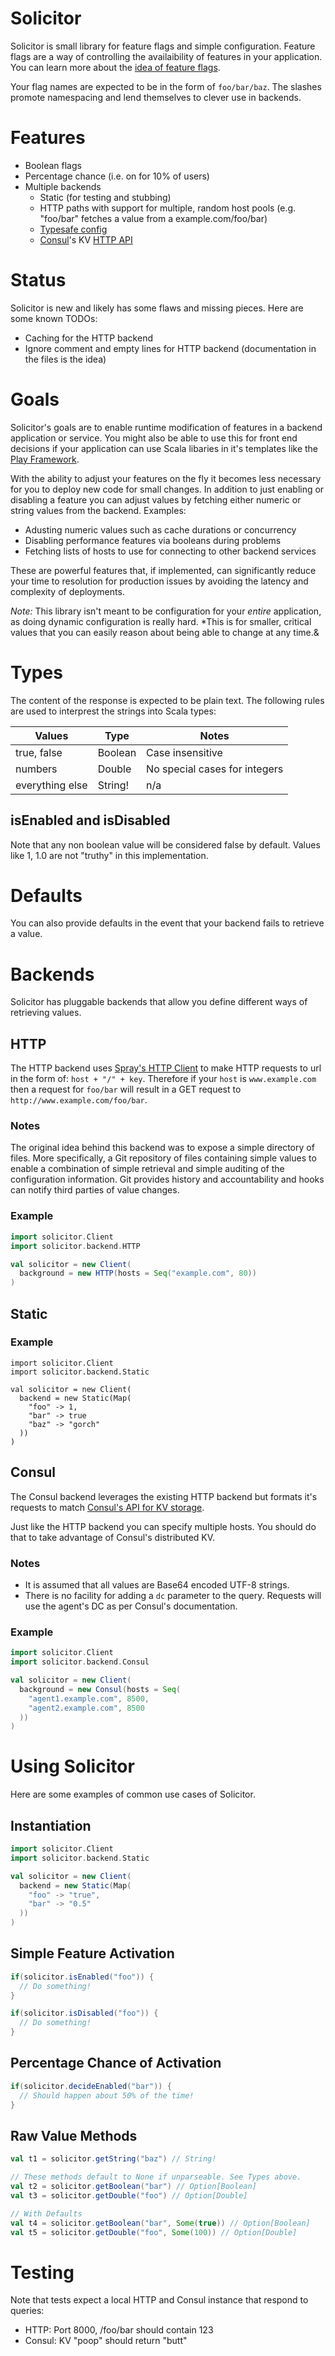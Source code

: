 # Solicitor

Solicitor is small library for feature flags and simple configuration. Feature flags
are a way of controlling the availaibility of features in your application. You
can learn more about the [idea of feature flags](http://code.flickr.net/2009/12/02/flipping-out/).

Your flag names are expected to be in the form of `foo/bar/baz`. The slashes
promote namespacing and lend themselves to clever use in backends.

# Features

* Boolean flags
* Percentage chance (i.e. on for 10% of users)
* Multiple backends
    - Static (for testing and stubbing)
    - HTTP paths with support for multiple, random host pools (e.g. "foo/bar" fetches a value from a example.com/foo/bar)
    - [Typesafe config](https://github.com/typesafehub/config)
    - [Consul](http://www.consul.io/)'s KV [HTTP API](http://www.consul.io/docs/agent/http.html)

# Status

Solicitor is new and likely has some flaws and missing pieces. Here are some
known TODOs:

* Caching for the HTTP backend
* Ignore comment and empty lines for HTTP backend (documentation in the files is the idea)

# Goals

Solicitor's goals are to enable runtime modification of features in a backend
application or service. You might also be able to use this for front end
decisions if your application can use Scala libaries in it's templates like the
[Play Framework](http://www.playframework.com/).

With the ability to adjust your features on the fly it becomes less necessary
for you to deploy new code for small changes. In addition to just enabling or
disabling a feature you can adjust values by fetching either numeric or string
values from the backend.  Examples:

* Adusting numeric values such as cache durations or concurrency
* Disabling performance features via booleans during problems
* Fetching lists of hosts to use for connecting to other backend services

These are powerful features that, if implemented, can significantly reduce
your time to resolution for production issues by avoiding the latency and
complexity of deployments.

*Note:* This library isn't meant to be configuration for your _entire_ application,
as doing dynamic configuration is really hard. *This is for smaller, critical
values that you can easily reason about being able to change at any time.&

# Types

The content of the response is expected to be
plain text. The following rules are used to interprest the strings into Scala types:

Values | Type | Notes
-------|------|------
true, false | Boolean | Case insensitive
numbers | Double | No special cases for integers
everything else | String! | n/a

## isEnabled and isDisabled

Note that any non boolean value will be considered false by default. Values like
1, 1.0 are not "truthy" in this implementation.

# Defaults

You can also provide defaults in the event that your backend fails to retrieve
a value.

# Backends

Solicitor has pluggable backends that allow you define different ways of retrieving
values.

## HTTP

The HTTP backend uses [Spray's HTTP Client](http://spray.io/documentation/spray-can/http-client/)
to make HTTP requests to url in the form of: `host + "/" + key`.
Therefore if your `host` is `www.example.com` then a request for
`foo/bar` will result in a GET request to `http://www.example.com/foo/bar`.

### Notes

The original idea behind this backend was to expose a simple directory of files.
More specifically, a Git repository of files containing simple values to enable
a combination of simple retrieval and simple auditing of the configuration
information. Git provides history and accountability and hooks can notify
third parties of value changes.

### Example

```scala
import solicitor.Client
import solicitor.backend.HTTP

val solicitor = new Client(
  background = new HTTP(hosts = Seq("example.com", 80))
)
```

## Static

### Example

```
import solicitor.Client
import solicitor.backend.Static

val solicitor = new Client(
  backend = new Static(Map(
    "foo" -> 1,
    "bar" -> true
    "baz" -> "gorch"
  ))
)
```

## Consul

The Consul backend leverages the existing HTTP backend but formats it's requests
to match [Consul's API for KV storage](http://www.consul.io/docs/agent/http.html).

Just like the HTTP backend you can specify multiple hosts. You should do that
to take advantage of Consul's distributed KV.

### Notes

* It is assumed that all values are Base64 encoded UTF-8 strings.
* There is no facility for adding a `dc` parameter to the query. Requests will use the agent's DC as per Consul's documentation.

### Example

```scala
import solicitor.Client
import solicitor.backend.Consul

val solicitor = new Client(
  background = new Consul(hosts = Seq(
    "agent1.example.com", 8500,
    "agent2.example.com", 8500
  ))
)
```

# Using Solicitor

Here are some examples of common use cases of Solicitor.

## Instantiation

```scala
import solicitor.Client
import solicitor.backend.Static

val solicitor = new Client(
  backend = new Static(Map(
    "foo" -> "true",
    "bar" -> "0.5"
  ))
)
```

## Simple Feature Activation

```scala
if(solicitor.isEnabled("foo")) {
  // Do something!
}

if(solicitor.isDisabled("foo")) {
  // Do something!
}
```

## Percentage Chance of Activation

```scala
if(solicitor.decideEnabled("bar")) {
  // Should happen about 50% of the time!
}
```

## Raw Value Methods

```scala
val t1 = solicitor.getString("baz") // String!

// These methods default to None if unparseable. See Types above.
val t2 = solicitor.getBoolean("bar") // Option[Boolean]
val t3 = solicitor.getDouble("foo") // Option[Double]

// With Defaults
val t4 = solicitor.getBoolean("bar", Some(true)) // Option[Boolean]
val t5 = solicitor.getDouble("foo", Some(100)) // Option[Double]

```

# Testing

Note that tests expect a local HTTP and Consul instance that respond to
queries:

* HTTP: Port 8000, /foo/bar should contain 123
* Consul: KV "poop" should return "butt"
